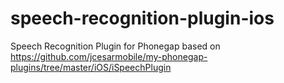 speech-recognition-plugin-ios
=============================

Speech Recognition Plugin for Phonegap based on https://github.com/jcesarmobile/my-phonegap-plugins/tree/master/iOS/iSpeechPlugin
